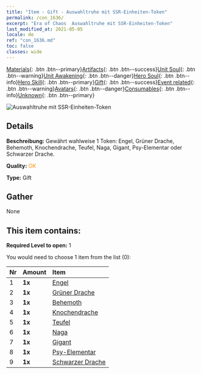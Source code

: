 ```yaml
---
title: "Item - Gift - Auswahltruhe mit SSR-Einheiten-Token"
permalink: /con_1636/
excerpt: "Era of Chaos  Auswahltruhe mit SSR-Einheiten-Token"
last_modified_at: 2021-05-05
locale: de
ref: "con_1636.md"
toc: false
classes: wide
---
```

 [Materials](/ItemsDE/){: .btn .btn--primary}[Artifacts](/ItemsDE/Artifacts/){: .btn .btn--success}[Unit Soul](/ItemsDE/UnitSoul/){: .btn .btn--warning}[Unit Awakening](/ItemsDE/UnitAwakening/){: .btn .btn--danger}[Hero Soul](/ItemsDE/HeroSoul/){: .btn .btn--info}[Hero Skill](/ItemsDE/HeroSkill/){: .btn .btn--primary}[Gift](/ItemsDE/Gift/){: .btn .btn--success}[Event related](/ItemsDE/Events/){: .btn .btn--warning}[Avatars](/ItemsDE/Avatars/){: .btn .btn--danger}[Consumables](/ItemsDE/Consumables/){: .btn .btn--info}[Unknown](/ItemsDE/Unknown/){: .btn .btn--primary}

 ![Auswahltruhe mit SSR-Einheiten-Token](/images/t/i_907252.png)

## Details
 **Beschreibung:** Gewährt wahlweise 1 Token: Engel, Grüner Drache, Behemoth, Knochendrache, Teufel, Naga, Gigant, Psy-Elementar oder Schwarzer Drache.

 **Quality:** <span style="color: #FF8C00">OK</span>

 **Type:** Gift

## Gather

  None

## This item contains:

 **Required Level to open:** 1

 You would need to choose 1 item from the list (0):

  | Nr | Amount |     Item    |
  |:---|:-------|:------------|
  | 1 |  **1x** | [Engel](/ItemsDE/unt_196/) |  | 
  | 2 |  **1x** | [Grüner Drache](/ItemsDE/unt_205/) |  | 
  | 3 |  **1x** | [Behemoth](/ItemsDE/unt_223/) |  | 
  | 4 |  **1x** | [Knochendrache](/ItemsDE/unt_214/) |  | 
  | 5 |  **1x** | [Teufel](/ItemsDE/unt_232/) |  | 
  | 6 |  **1x** | [Naga](/ItemsDE/unt_240/) |  | 
  | 7 |  **1x** | [Gigant](/ItemsDE/unt_241/) |  | 
  | 8 |  **1x** | [Psy-Elementar](/ItemsDE/unt_267/) |  | 
  | 9 |  **1x** | [Schwarzer Drache](/ItemsDE/unt_250/) |  | 
